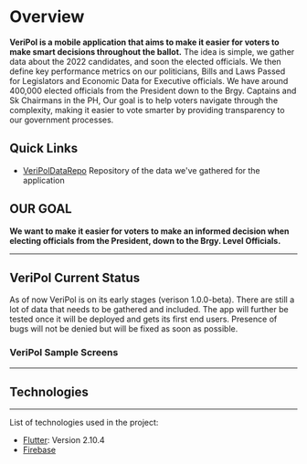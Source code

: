 # Overview
**VeriPol is a mobile application that aims to make it easier for voters to make smart decisions throughout the ballot.** 
The idea is simple, we gather data about the 2022 candidates, and soon the elected officials. We then define key performance metrics on our politicians, Bills and Laws Passed for Legislators and Economic Data for Executive officials. We have around 400,000 elected officials from the President down to the Brgy. Captains and Sk Chairmans in the PH, Our goal is to help voters navigate through the complexity, making it easier to vote smarter by providing transparency to our government processes.

## Quick Links
* [VeriPolDataRepo](https://github.com/Lion1446/Veripol_Data)
Repository of the data we've gathered for the application






## OUR GOAL
**We want to make it easier for voters to make an informed decision when electing officials from the President, down to the Brgy. Level Officials.**

***
## VeriPol Current Status
As of now VeriPol is on its early stages (verison 1.0.0-beta). There are still a lot of data that needs to be gathered and included. The app will further be tested once it will be deployed and gets its first end users. Presence of bugs will not be denied but will be fixed as soon as possible. 

### VeriPol Sample Screens




***
## Technologies
***
List of technologies used in the project:
* [Flutter](https://flutter.dev/): Version 2.10.4
* [Firebase](https://firebase.google.com/)














